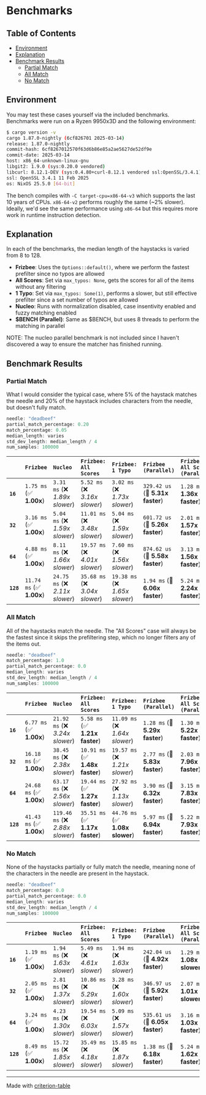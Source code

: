 # Benchmarks

## Table of Contents

- [Environment](#environment)
- [Explanation](#explanation)
- [Benchmark Results](#benchmark-results)
    - [Partial Match](#partial-match)
    - [All Match](#all-match)
    - [No Match](#no-match)

## Environment

You may test these cases yourself via the included benchmarks. Benchmarks were run on a Ryzen 9950x3D and the following environment:

```bash
$ cargo version -v
cargo 1.87.0-nightly (6cf826701 2025-03-14)
release: 1.87.0-nightly
commit-hash: 6cf8267012570f63d6b86e85a2ae5627de52df9e
commit-date: 2025-03-14
host: x86_64-unknown-linux-gnu
libgit2: 1.9.0 (sys:0.20.0 vendored)
libcurl: 8.12.1-DEV (sys:0.4.80+curl-8.12.1 vendored ssl:OpenSSL/3.4.1)
ssl: OpenSSL 3.4.1 11 Feb 2025
os: NixOS 25.5.0 [64-bit]
```

The bench compiles with `-C target-cpu=x86-64-v3` which supports the last 10 years of CPUs. `x86-64-v2` performs roughly the same (~2% slower). Ideally, we'd see the same performance using `x86-64` but this requires more work in runtime instruction detection.

## Explanation

In each of the benchmarks, the median length of the haystacks is varied from 8 to 128.

- **Frizbee**: Uses the `Options::default()`, where we perform the fastest prefilter since no typos are allowed
- **All Scores**: Set via `max_typos: None`, gets the scores for all of the items without any filtering
- **1 Typo**: Set via `max_typos: Some(1)`, performs a slower, but still effective prefilter since a set number of typos are allowed
- **Nucleo**: Runs with normalization disabled, case insentivity enabled and fuzzy matching enabled
- **\$BENCH (Parallel)**: Same as $BENCH, but uses 8 threads to perform the matching in parallel

NOTE: The nucleo parallel benchmark is not included since I haven't discovered a way to ensure the matcher has finished running.

## Benchmark Results

### Partial Match

What I would consider the typical case, where 5% of the haystack matches the needle and 20% of the haystack includes characters from the needle, but doesn't fully match.

```rust
needle: "deadbeef"
partial_match_percentage: 0.20
match_percentage: 0.05
median_length: varies
std_dev_length: median_length / 4
num_samples: 100000
```

|           | `Frizbee`                | `Nucleo`                        | `Frizbee: All Scores`           | `Frizbee: 1 Typo`               | `Frizbee (Parallel)`             | `Frizbee: All Scores (Parallel)`           |
|:----------|:-------------------------|:--------------------------------|:--------------------------------|:--------------------------------|:---------------------------------|:------------------------------------------ |
| **`16`**  | `1.75 ms` (✅ **1.00x**)  | `3.31 ms` (❌ *1.89x slower*)    | `5.52 ms` (❌ *3.16x slower*)    | `3.02 ms` (❌ *1.73x slower*)    | `329.42 us` (🚀 **5.31x faster**) | `1.28 ms` (✅ **1.36x faster**)             |
| **`32`**  | `3.16 ms` (✅ **1.00x**)  | `5.04 ms` (❌ *1.59x slower*)    | `11.01 ms` (❌ *3.48x slower*)   | `5.04 ms` (❌ *1.59x slower*)    | `601.72 us` (🚀 **5.26x faster**) | `2.01 ms` (✅ **1.57x faster**)             |
| **`64`**  | `4.88 ms` (✅ **1.00x**)  | `8.11 ms` (❌ *1.66x slower*)    | `19.57 ms` (❌ *4.01x slower*)   | `7.60 ms` (❌ *1.56x slower*)    | `874.62 us` (🚀 **5.58x faster**) | `3.13 ms` (✅ **1.56x faster**)             |
| **`128`** | `11.74 ms` (✅ **1.00x**) | `24.75 ms` (❌ *2.11x slower*)   | `35.68 ms` (❌ *3.04x slower*)   | `19.38 ms` (❌ *1.65x slower*)   | `1.94 ms` (🚀 **6.06x faster**)   | `5.24 ms` (🚀 **2.24x faster**)             |

### All Match

All of the haystacks match the needle. The "All Scores" case will always be the fastest since it skips the prefiltering step, which no longer filters any of the items out.

```rust
needle: "deadbeef"
match_percentage: 1.0
partial_match_percentage: 0.0
median_length: varies
std_dev_length: median_length / 4
num_samples: 100000
```

|           | `Frizbee`                | `Nucleo`                         | `Frizbee: All Scores`           | `Frizbee: 1 Typo`               | `Frizbee (Parallel)`           | `Frizbee: All Scores (Parallel)`           |
|:----------|:-------------------------|:---------------------------------|:--------------------------------|:--------------------------------|:-------------------------------|:------------------------------------------ |
| **`16`**  | `6.77 ms` (✅ **1.00x**)  | `21.92 ms` (❌ *3.24x slower*)    | `5.58 ms` (✅ **1.21x faster**)  | `11.09 ms` (❌ *1.64x slower*)   | `1.28 ms` (🚀 **5.29x faster**) | `1.30 ms` (🚀 **5.22x faster**)             |
| **`32`**  | `16.18 ms` (✅ **1.00x**) | `38.45 ms` (❌ *2.38x slower*)    | `10.91 ms` (✅ **1.48x faster**) | `19.57 ms` (❌ *1.21x slower*)   | `2.77 ms` (🚀 **5.83x faster**) | `2.03 ms` (🚀 **7.96x faster**)             |
| **`64`**  | `24.68 ms` (✅ **1.00x**) | `63.17 ms` (❌ *2.56x slower*)    | `19.44 ms` (✅ **1.27x faster**) | `27.92 ms` (❌ *1.13x slower*)   | `3.90 ms` (🚀 **6.32x faster**) | `3.15 ms` (🚀 **7.83x faster**)             |
| **`128`** | `41.43 ms` (✅ **1.00x**) | `119.46 ms` (❌ *2.88x slower*)   | `35.51 ms` (✅ **1.17x faster**) | `44.76 ms` (✅ **1.08x slower**) | `5.97 ms` (🚀 **6.94x faster**) | `5.22 ms` (🚀 **7.93x faster**)             |

### No Match

None of the haystacks partially or fully match the needle, meaning none of the characters in the needle are present in the haystack.

```rust
needle: "deadbeef"
match_percentage: 0.0
partial_match_percentage: 0.0
median_length: varies
std_dev_length: median_length / 4
num_samples: 100000
```

|           | `Frizbee`               | `Nucleo`                        | `Frizbee: All Scores`           | `Frizbee: 1 Typo`               | `Frizbee (Parallel)`             | `Frizbee: All Scores (Parallel)`           |
|:----------|:------------------------|:--------------------------------|:--------------------------------|:--------------------------------|:---------------------------------|:------------------------------------------ |
| **`16`**  | `1.19 ms` (✅ **1.00x**) | `1.94 ms` (❌ *1.63x slower*)    | `5.49 ms` (❌ *4.61x slower*)    | `1.94 ms` (❌ *1.63x slower*)    | `242.04 us` (🚀 **4.92x faster**) | `1.29 ms` (✅ **1.08x slower**)             |
| **`32`**  | `2.05 ms` (✅ **1.00x**) | `2.81 ms` (❌ *1.37x slower*)    | `10.86 ms` (❌ *5.29x slower*)   | `3.28 ms` (❌ *1.60x slower*)    | `346.97 us` (🚀 **5.92x faster**) | `2.07 ms` (✅ **1.01x slower**)             |
| **`64`**  | `3.24 ms` (✅ **1.00x**) | `4.23 ms` (❌ *1.30x slower*)    | `19.54 ms` (❌ *6.03x slower*)   | `5.09 ms` (❌ *1.57x slower*)    | `535.61 us` (🚀 **6.05x faster**) | `3.16 ms` (✅ **1.03x faster**)             |
| **`128`** | `8.49 ms` (✅ **1.00x**) | `15.72 ms` (❌ *1.85x slower*)   | `35.49 ms` (❌ *4.18x slower*)   | `15.85 ms` (❌ *1.87x slower*)   | `1.38 ms` (🚀 **6.18x faster**)   | `5.24 ms` (✅ **1.62x faster**)             |

---
Made with [criterion-table](https://github.com/nu11ptr/criterion-table)

